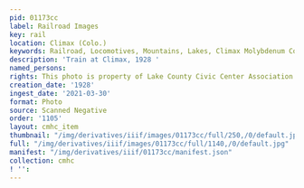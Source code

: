 ```yaml
---
pid: 01173cc
label: Railroad Images
key: rail
location: Climax (Colo.)
keywords: Railroad, Locomotives, Mountains, Lakes, Climax Molybdenum Company
description: 'Train at Climax, 1928 '
named_persons: 
rights: This photo is property of Lake County Civic Center Association.
creation_date: '1928'
ingest_date: '2021-03-30'
format: Photo
source: Scanned Negative
order: '1105'
layout: cmhc_item
thumbnail: "/img/derivatives/iiif/images/01173cc/full/250,/0/default.jpg"
full: "/img/derivatives/iiif/images/01173cc/full/1140,/0/default.jpg"
manifest: "/img/derivatives/iiif/01173cc/manifest.json"
collection: cmhc
! '': 
---
```

